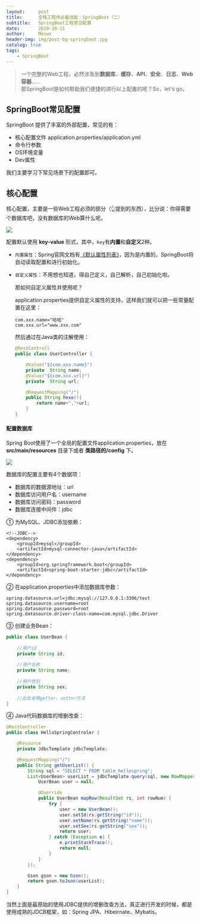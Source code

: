 ```yaml
---
layout:     post
title:      全栈工程师必备技能：SpringBoot（二）
subtitle:   SpringBoot工程常见配置
date:       2019-10-11
author:     Meswx
header-img: img/post-bg-springboot.jpg
catalog: true
tags:
    - SpringBoot
---
```


> 一个完整的Web工程，必然涉及到**数据库**、**缓存**、**API**、**安全**、**日志**、**Web容器**......<br>
> 那SpringBoot是如何帮助我们便捷的进行以上配置的呢？So，let's go。

## SpringBoot常见配置

SpringBoot 提供了丰富的外部配置，常见的有： 

* 核心配置文件 application.properties/application.yml
* 命令行参数
* OS环境变量
* Dev属性

我们主要学习下常见场景下的配置即可。

## 核心配置

核心配置，主要是一些Web工程必须的部分（👆提到的东西），比分说：你得需要个数据库吧，没有数据库的Web算什么呢。

![](https://tva1.sinaimg.cn/large/006y8mN6gy1g7u8ak2x8pj312g0icdgg.jpg)

配置默认使用 **key-value** 形式，其中，`key`有**内置**和**自定义**2种。

* `内置属性`：Spring官网文档有[《默认属性列表》](https://docs.spring.io/spring-boot/docs/current/reference/html/common-application-properties.html#common-application-properties)，因为是内置的，SpringBoot将自动读取配置和进行初始化。

* `自定义属性`：不用想也知道，得自己定义，自己解析，自己初始化啦。

	那如何自定义属性并使用呢？
	
	application.properties提供自定义属性的支持，这样我们就可以把一些常量配置在这里：
	
	```
	com.xxx.name="哈哈"
	com.xxx.url="www.xxx.com"
	```
	
	然后通过在Java类的注解使用：
	
	```java
	@RestControll	
	public class UserController {

	    @Value("${com.xxx.name}")
	    private  String name;
	    @Value("${com.xxx.url}")
	    private  String url;
	
	    @RequestMapping("/")
	    public String hexo(){
	        return name+","+url;
	    }
	}
	```

#### 配置数据库

Spring Boot使用了一个全局的配置文件application.properties，放在 **src/main/resources** 目录下或者 **类路径的/config** 下。

![](https://tva1.sinaimg.cn/large/006y8mN6gy1g7u9mabkcgj30g60ig74n.jpg)

数据库的配置主要有4个数据项：

* 数据库的数据源地址：url
* 数据库访问用户名：username
* 数据库访问密码：password
* 数据库连接中间件：jdbc

① 为MySQL、JDBC添加依赖：

	<!--JDBC-->
	<dependency>
	    <groupId>mysql</groupId>
	    <artifactId>mysql-connector-java</artifactId>
	</dependency>
	<dependency>
	    <groupId>org.springframework.boot</groupId>
	    <artifactId>spring-boot-starter-jdbc</artifactId>
	</dependency>

② 在application.properties中添加数据库参数：

	spring.datasource.url=jdbc:mysql://127.0.0.1:3306/test
	spring.datasource.username=root
	spring.datasource.password=root
	spring.datasource.driver-class-name=com.mysql.jdbc.Driver
	
③ 创建业务Bean：

```java
public class UserBean {
	
	//用户id
	private String id;
	    
	//用户名称
	private String name;
	
	//用户性别
	private String sex;
	    
	//此处省略getter、setter方法
}
```

④ Java代码数据库的增删改查：

```java
@RestController
public class HelloSpringControler {

	@Resource
	private JdbcTemplate jdbcTemplate;

	@RequestMapping("/")
	public String getUserList() {
		String sql = "SELECT * FROM table_hellospring";
		List<UserBean> userList = jdbcTemplate.query(sql, new RowMapper<UserBean>() {
			UserBean user = null;

			@Override
			public UserBean mapRow(ResultSet rs, int rowNum) {
				try {
					user = new UserBean();
					user.setId(rs.getString("id"));
					user.setName(rs.getString("name"));
					user.setSex(rs.getString("sex"));
					return user;
				} catch (Exception e) {
					e.printStackTrace();
					return null;
				}
			}
		});

		Gson gson = new Gson();
		return gson.toJson(userList);
	}
}
```

当然上面是最原始的使用JDBC提供的增删改查方法，真正进行开发的时候，都是使用成熟的JDCB框架，如：Spring JPA、Hibeirnate、Mybatis。